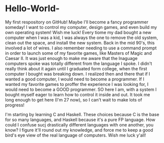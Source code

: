 # Hello-World-
My first respository on GitHub! Maybe I'll become a fancy programmer someday! I want to control my computer, design games, and even build my own operating system! Wish me luck!
Every tiome my dad bought a new computer when I was a kid, I was always the one to remove the old system, clean out the space, and install the new system. Back in the mid 90's, this involved a lot of wires. I also remember needing to use a command prompt in order to launch some of my favorite games, like Masters of Magic and Caesar II. It was just enough to make me aware that the lnaguage computers spoke was totally different from the language I spoke. I didn't really think about it again until I graduated form college, when the first computer I bought was breaking down. I realized then and there that if I wanted a good computer, I would need to become a programmer. If I wanted my favorite games to proffer the experience I was looking for, I would need to become a GOOD programmer. SO here I am, with a system I bought myself eager to learn how to control it inside and out. It took me long enough to get here (I'm 27 now), so I can't wait to make lots of progress!

I'm starting by learning C and Haskell. These choices because C is the base for so many languages, and Haskell because it's a pure FP language. How could I confuse sucj drastically different languages with one another, you know? I figure it'll round out my knowledge, and force me to keep a good bird's eye view of the real language of computers. Wish me luck y'all!

